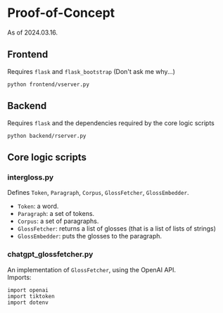 # Proof-of-Concept
As of 2024.03.16.

## Frontend
Requires `flask` and `flask_bootstrap` (Don't ask me why...)
```
python frontend/vserver.py
```

## Backend
Requires `flask` and the dependencies required by the core logic scripts
```
python backend/rserver.py
```

## Core logic scripts

### intergloss.py
Defines `Token`, `Paragraph`, `Corpus`, `GlossFetcher`, `GlossEmbedder`.
- `Token`: a word.
- `Paragraph`: a set of tokens.
- `Corpus`: a set of paragraphs.
- `GlossFetcher`: returns a list of glosses (that is a list of lists of strings)
- `GlossEmbedder`: puts the glosses to the paragraph.

### chatgpt_glossfetcher.py
An implementation of `GlossFetcher`, using the OpenAI API.<br>
Imports:
```
import openai
import tiktoken
import dotenv
```